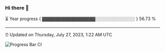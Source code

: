 ### Hi there 👋

⏳ Year progress { ▓▓▓▓▓▓▓▓▓▓▓▓▓▓▓▓▓░░░░░░░░░░░░░ } 56.73 %

---

⏰ Updated on Thursday, July 27, 2023, 1:22 AM UTC

![Progress Bar CI](https://github.com/arthurbuhl/arthurbuhl/workflows/Progress%20Bar%20CI/badge.svg)

